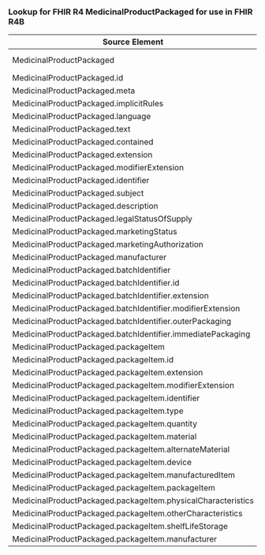 ### Lookup for FHIR R4 MedicinalProductPackaged for use in FHIR R4B

| Source Element | Usage | Target |
| -------------- | ----- | ------ |
| MedicinalProductPackaged | UseExtension | http://hl7.org/fhir/4.0/StructureDefinition/extension-MedicinalProductPackaged |
| MedicinalProductPackaged.id | UseExtensionFromAncestor | - |
| MedicinalProductPackaged.meta | UseExtensionFromAncestor | - |
| MedicinalProductPackaged.implicitRules | UseExtensionFromAncestor | - |
| MedicinalProductPackaged.language | UseExtensionFromAncestor | - |
| MedicinalProductPackaged.text | UseExtensionFromAncestor | - |
| MedicinalProductPackaged.contained | UseExtensionFromAncestor | - |
| MedicinalProductPackaged.extension | UseExtensionFromAncestor | - |
| MedicinalProductPackaged.modifierExtension | UseExtensionFromAncestor | - |
| MedicinalProductPackaged.identifier | UseExtensionFromAncestor | - |
| MedicinalProductPackaged.subject | UseExtensionFromAncestor | - |
| MedicinalProductPackaged.description | UseExtensionFromAncestor | - |
| MedicinalProductPackaged.legalStatusOfSupply | UseExtensionFromAncestor | - |
| MedicinalProductPackaged.marketingStatus | UseExtensionFromAncestor | - |
| MedicinalProductPackaged.marketingAuthorization | UseExtensionFromAncestor | - |
| MedicinalProductPackaged.manufacturer | UseExtensionFromAncestor | - |
| MedicinalProductPackaged.batchIdentifier | UseExtensionFromAncestor | - |
| MedicinalProductPackaged.batchIdentifier.id | UseExtensionFromAncestor | - |
| MedicinalProductPackaged.batchIdentifier.extension | UseExtensionFromAncestor | - |
| MedicinalProductPackaged.batchIdentifier.modifierExtension | UseExtensionFromAncestor | - |
| MedicinalProductPackaged.batchIdentifier.outerPackaging | UseExtensionFromAncestor | - |
| MedicinalProductPackaged.batchIdentifier.immediatePackaging | UseExtensionFromAncestor | - |
| MedicinalProductPackaged.packageItem | UseExtensionFromAncestor | - |
| MedicinalProductPackaged.packageItem.id | UseExtensionFromAncestor | - |
| MedicinalProductPackaged.packageItem.extension | UseExtensionFromAncestor | - |
| MedicinalProductPackaged.packageItem.modifierExtension | UseExtensionFromAncestor | - |
| MedicinalProductPackaged.packageItem.identifier | UseExtensionFromAncestor | - |
| MedicinalProductPackaged.packageItem.type | UseExtensionFromAncestor | - |
| MedicinalProductPackaged.packageItem.quantity | UseExtensionFromAncestor | - |
| MedicinalProductPackaged.packageItem.material | UseExtensionFromAncestor | - |
| MedicinalProductPackaged.packageItem.alternateMaterial | UseExtensionFromAncestor | - |
| MedicinalProductPackaged.packageItem.device | UseExtensionFromAncestor | - |
| MedicinalProductPackaged.packageItem.manufacturedItem | UseExtensionFromAncestor | - |
| MedicinalProductPackaged.packageItem.packageItem | UseExtensionFromAncestor | - |
| MedicinalProductPackaged.packageItem.physicalCharacteristics | UseExtensionFromAncestor | - |
| MedicinalProductPackaged.packageItem.otherCharacteristics | UseExtensionFromAncestor | - |
| MedicinalProductPackaged.packageItem.shelfLifeStorage | UseExtensionFromAncestor | - |
| MedicinalProductPackaged.packageItem.manufacturer | UseExtensionFromAncestor | - |
